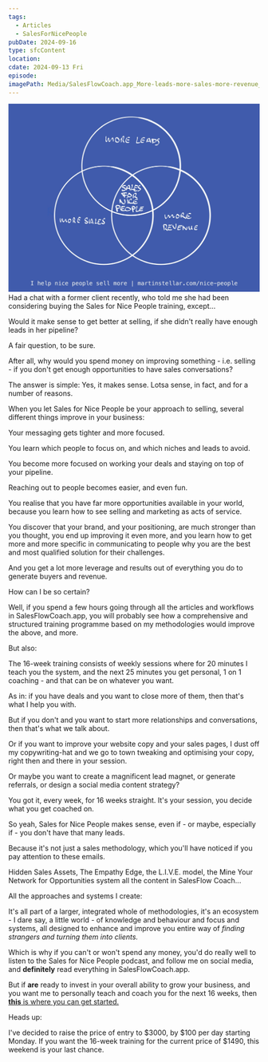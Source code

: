 ```yaml
---
tags:
  - Articles
  - SalesForNicePeople
pubDate: 2024-09-16
type: sfcContent
location: 
cdate: 2024-09-13 Fri
episode: 
imagePath: Media/SalesFlowCoach.app_More-leads-more-sales-more-revenue_MartinStellar.jpeg
---
```


![](Media/SalesFlowCoach.app_More-leads-more-sales-more-revenue_MartinStellar.jpeg)Had a chat with a former client recently, who told me she had been considering buying the Sales for Nice People training, except...

Would it make sense to get better at selling, if she didn't really have enough leads in her pipeline?

A fair question, to be sure.

After all, why would you spend money on improving something - i.e. selling - if you don't get enough opportunities to have sales conversations?

The answer is simple: Yes, it makes sense. Lotsa sense, in fact, and for a number of reasons.

When you let Sales for Nice People be your approach to selling, several different things improve in your business:

Your messaging gets tighter and more focused.

You learn which people to focus on, and which niches and leads to avoid.

You become more focused on working your deals and staying on top of your pipeline.

Reaching out to people becomes easier, and even fun.

You realise that you have far more opportunities available in your world, because you learn how to see selling and marketing as acts of service.

You discover that your brand, and your positioning, are much stronger than you thought, you end up improving it even more, and you learn how to get more and more specific in communicating to people why you are the best and most qualified solution for their challenges.

And you get a lot more leverage and results out of everything you do to generate buyers and revenue.

How can I be so certain?

Well, if you spend a few hours going through all the articles and workflows in SalesFlowCoach.app, you will probably see how a comprehensive and structured training programme based on my methodologies would improve the above, and more.

But also:

The 16-week training consists of weekly sessions where for 20 minutes I teach you the system, and the next 25 minutes you get personal, 1 on 1 coaching - and that can be on whatever you want.

As in: if you have deals and you want to close more of them, then that's what I help you with.

But if you don't and you want to start more relationships and conversations, then that's what we talk about.

Or if you want to improve your website copy and your sales pages, I dust off my copywriting-hat and we go to town tweaking and optimising your copy, right then and there in your session.

Or maybe you want to create a magnificent lead magnet, or generate referrals, or design a social media content strategy?

You got it, every week, for 16 weeks straight. It's your session, you decide what you get coached on.

So yeah, Sales for Nice People makes sense, even if - or maybe, especially if - you don't have that many leads.

Because it's not just a sales methodology, which you'll have noticed if you pay attention to these emails.

Hidden Sales Assets, The Empathy Edge, the L.I.V.E. model, the Mine Your Network for Opportunities system all the content in SalesFlow Coach...

All the approaches and systems I create:

It's all part of a larger, integrated whole of methodologies, it's an ecosystem - I dare say, a little world - of knowledge and behaviour and focus and systems, all designed to enhance and improve you entire way of *finding strangers and turning them into clients.*

Which is why if you can't or won't spend any money, you'd do really well to listen to the Sales for Nice People podcast, and follow me on social media, and **definitely** read everything in SalesFlowCoach.app.

But if **are** ready to invest in your overall ability to grow your business, and you want me to personally teach and coach you for the next 16 weeks, then [**this** is where you can get started. ](https://www.paypal.com/cgi-bin/webscr?cmd=_s-xclick&hosted_button_id=Y79LKQ4UQ2B5Y)

Heads up:

I've decided to raise the price of entry to $3000, by $100 per day starting Monday. If you want the 16-week training for the current price of $1490, this weekend is your last chance.